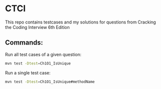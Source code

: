 # CTCI

This repo contains testcases and my solutions for questions from Cracking the Coding Interview 6th Edition

## Commands:

Run all test cases of a given question:

```bash
mvn test -Dtest=Ch1O1_IsUnique
```

Run a single test case:

```bash
mvn test -Dtest=Ch1O1_IsUnique#methodName
```